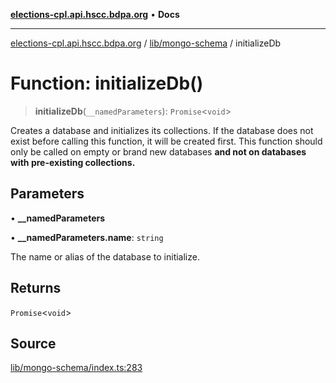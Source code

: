 [**elections-cpl.api.hscc.bdpa.org**](../../../README.md) • **Docs**

***

[elections-cpl.api.hscc.bdpa.org](../../../README.md) / [lib/mongo-schema](../README.md) / initializeDb

# Function: initializeDb()

> **initializeDb**(`__namedParameters`): `Promise`\<`void`\>

Creates a database and initializes its collections. If the database does not
exist before calling this function, it will be created first. This function
should only be called on empty or brand new databases **and not on databases
with pre-existing collections.**

## Parameters

• **\_\_namedParameters**

• **\_\_namedParameters.name**: `string`

The name or alias of the database to initialize.

## Returns

`Promise`\<`void`\>

## Source

[lib/mongo-schema/index.ts:283](https://github.com/nhscc/elections_cpl.api.hscc.bdpa.org/blob/46ed5b306a3fd199be2bd28706c3da03542c6da3/lib/mongo-schema/index.ts#L283)
